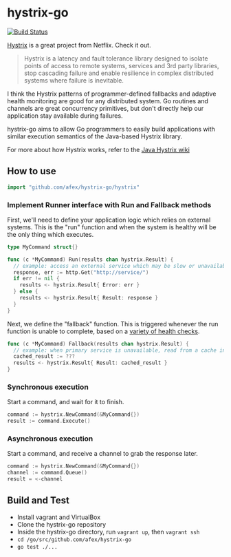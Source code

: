 hystrix-go
==========

[![Build Status](https://travis-ci.org/afex/hystrix-go.png?branch=master)](https://travis-ci.org/afex/hystrix-go)

[Hystrix](https://github.com/Netflix/Hystrix) is a great project from Netflix. Check it out.

> Hystrix is a latency and fault tolerance library designed to isolate points of access to remote systems, services and 3rd party libraries, stop cascading failure and enable resilience in complex distributed systems where failure is inevitable.

I think the Hystrix patterns of programmer-defined fallbacks and adaptive health monitoring are good for any distributed system. Go routines and channels are great concurrency primitives, but don't directly help our application stay available during failures.

hystrix-go aims to allow Go programmers to easily build applications with similar execution semantics of the Java-based Hystrix library.

For more about how Hystrix works, refer to the [Java Hystrix wiki](https://github.com/Netflix/Hystrix/wiki)


How to use
----------

```go
import "github.com/afex/hystrix-go/hystrix"
```

### Implement Runner interface with Run and Fallback methods

First, we'll need to define your application logic which relies on external systems. This is the "run" function and when the system is healthy will be the only thing which executes.

```go
type MyCommand struct{}

func (c *MyCommand) Run(results chan hystrix.Result) {
  // example: access an external service which may be slow or unavailable
  response, err := http.Get("http://service/")
  if err != nil {
    results <- hystrix.Result{ Error: err }
  } else {
    results <- hystrix.Result{ Result: response }
  }
}
```

Next, we define the "fallback" function.  This is triggered whenever the run function is unable to complete, based on a [variety of health checks](https://github.com/Netflix/Hystrix/wiki/How-it-Works).

```go
func (c *MyCommand) Fallback(results chan hystrix.Result) {
  // example: when primary service is unavailable, read from a cache instead
  cached_result := ???
  results <- hystrix.Result{ Result: cached_result }
}
```

### Synchronous execution

Start a command, and wait for it to finish.

```go
command := hystrix.NewCommand(&MyCommand{})
result := command.Execute()
```

### Asynchronous execution

Start a command, and receive a channel to grab the response later.

```go
command := hystrix.NewCommand(&MyCommand{})
channel := command.Queue()
result = <-channel
```

Build and Test
--------------

- Install vagrant and VirtualBox
- Clone the hystrix-go repository
- Inside the hystrix-go directory, run ```vagrant up```, then ```vagrant ssh```
- ```cd /go/src/github.com/afex/hystrix-go```
- ```go test ./...```
